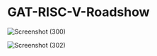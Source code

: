 # GAT-RISC-V-Roadshow

![Screenshot (300)](https://github.com/user-attachments/assets/877eccef-d9aa-4eb5-b66f-a8b2b9800dd2)


![Screenshot (302)](https://github.com/user-attachments/assets/e4b9ed55-07e7-41eb-94b8-9461005e1571)
